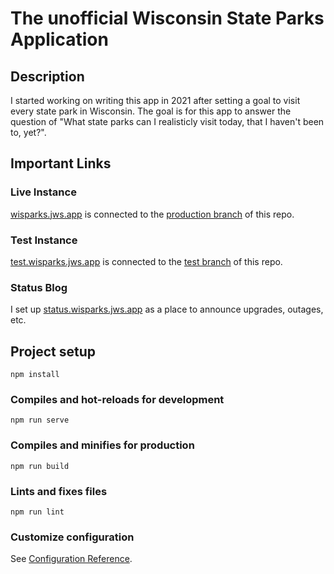 # The unofficial Wisconsin State Parks Application

## Description

I started working on writing this app in 2021 after setting a goal to visit every state park in Wisconsin.  The goal is for this app to answer the question of "What state parks can I realisticly visit today, that I haven't been to, yet?". 

## Important Links

### Live Instance

[wisparks.jws.app](https://wisparks.jws.app/) is connected to the [production branch](https://github.com/steinbring/WIStateParks/tree/production) of this repo.

### Test Instance

[test.wisparks.jws.app](https://test.wisparks.jws.app/) is connected to the [test branch](https://github.com/steinbring/WIStateParks/tree/test) of this repo.

### Status Blog

I set up [status.wisparks.jws.app](https://status.wisparks.jws.app/) as a place to announce upgrades, outages, etc.

## Project setup
```
npm install
```

### Compiles and hot-reloads for development
```
npm run serve
```

### Compiles and minifies for production
```
npm run build
```

### Lints and fixes files
```
npm run lint
```

### Customize configuration
See [Configuration Reference](https://cli.vuejs.org/config/).
